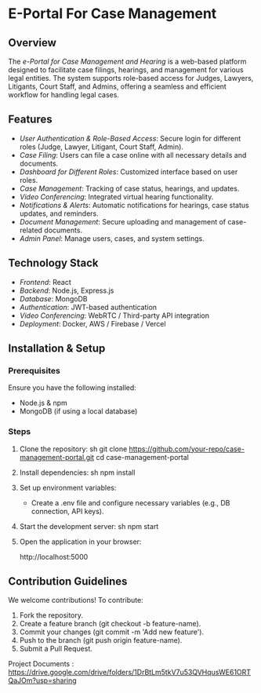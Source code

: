 
# E-Portal For Case Management 

## Overview
The *e-Portal for Case Management and Hearing* is a web-based platform designed to facilitate case filings, hearings, and management for various legal entities. The system supports role-based access for Judges, Lawyers, Litigants, Court Staff, and Admins, offering a seamless and efficient workflow for handling legal cases. 

## Features
- *User Authentication & Role-Based Access*: Secure login for different roles (Judge, Lawyer, Litigant, Court Staff, Admin).
- *Case Filing*: Users can file a case online with all necessary details and documents.
- *Dashboard for Different Roles*: Customized interface based on user roles.
- *Case Management*: Tracking of case status, hearings, and updates.
- *Video Conferencing*: Integrated virtual hearing functionality.
- *Notifications & Alerts*: Automatic notifications for hearings, case status updates, and reminders.
- *Document Management*: Secure uploading and management of case-related documents.
- *Admin Panel*: Manage users, cases, and system settings.

## Technology Stack
- *Frontend*: React
- *Backend*: Node.js, Express.js
- *Database*: MongoDB
- *Authentication*: JWT-based authentication
- *Video Conferencing*: WebRTC / Third-party API integration
- *Deployment*: Docker, AWS / Firebase / Vercel

## Installation & Setup
### Prerequisites
Ensure you have the following installed:
- Node.js & npm
- MongoDB (if using a local database)

### Steps
1. Clone the repository:
   sh
   git clone https://github.com/your-repo/case-management-portal.git
   cd case-management-portal
   
2. Install dependencies:
   sh
   npm install
   
3. Set up environment variables:
   - Create a .env file and configure necessary variables (e.g., DB connection, API keys).
4. Start the development server:
   sh
   npm start
   
5. Open the application in your browser:
   
   http://localhost:5000
   

## Contribution Guidelines
We welcome contributions! To contribute:
1. Fork the repository.
2. Create a feature branch (git checkout -b feature-name).
3. Commit your changes (git commit -m 'Add new feature').
4. Push to the branch (git push origin feature-name).
5. Submit a Pull Request.


Project Documents : https://drive.google.com/drive/folders/1DrBtLm5tkV7u53QVHqusWE61ORTQaJOm?usp=sharing

